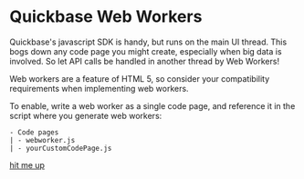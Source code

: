 # Quickbase Web Workers

Quickbase's javascript SDK is handy, but runs on the main UI thread. This bogs down any code page you might create, 
especially when big data is involved. So let API calls be handled in another thread by Web Workers!

Web workers are a feature of HTML 5, so consider your compatibility requirements when implementing web workers.

To enable, write a web worker as a single code page, and reference it in the script where you generate web workers:
```text
- Code pages
| - webworker.js
| - yourCustomCodePage.js
```

[hit me up](mailto:bryce@cirrusops.com)